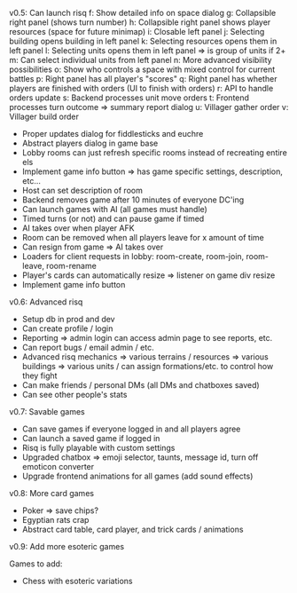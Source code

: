 v0.5: Can launch risq
 f: Show detailed info on space dialog
 g: Collapsible right panel (shows turn number)
 h: Collapsible right panel shows player resources (space for future minimap)
 i: Closable left panel
 j: Selecting building opens building in left panel
 k: Selecting resources opens them in left panel
 l: Selecting units opens them in left panel => is group of units if 2+
 m: Can select individual units from left panel
 n: More advanced visibility possibilities
 o: Show who controls a space with mixed control for current battles
 p: Right panel has all player's "scores"
 q: Right panel has whether players are finished with orders (UI to finish with orders)
 r: API to handle orders update
 s: Backend processes unit move orders
 t: Frontend processes turn outcome => summary report dialog
 u: Villager gather order
 v: Villager build order

 - Proper updates dialog for fiddlesticks and euchre
 - Abstract players dialog in game base
 - Lobby rooms can just refresh specific rooms instead of recreating entire els
 - Implement game info button => has game specific settings, description, etc...
 - Host can set description of room
 - Backend removes game after 10 minutes of everyone DC'ing
 - Can launch games with AI (all games must handle)
 - Timed turns (or not) and can pause game if timed
 - AI takes over when player AFK
 - Room can be removed when all players leave for x amount of time
 - Can resign from game => AI takes over
 - Loaders for client requests in lobby: room-create, room-join, room-leave, room-rename
 - Player's cards can automatically resize => listener on game div resize
 - Implement game info button

v0.6: Advanced risq
 - Setup db in prod and dev
 - Can create profile / login
 - Reporting => admin login can access admin page to see reports, etc.
 - Can report bugs / email admin / etc.
 - Advanced risq mechanics
    => various terrains / resources
    => various buildings
    => various units / can assign formations/etc. to control how they fight
 - Can make friends / personal DMs (all DMs and chatboxes saved)
 - Can see other people's stats

v0.7: Savable games
 - Can save games if everyone logged in and all players agree
 - Can launch a saved game if logged in
 - Risq is fully playable with custom settings
 - Upgraded chatbox => emoji selector, taunts, message id, turn off emoticon converter
 - Upgrade frontend animations for all games (add sound effects)

v0.8: More card games
 - Poker => save chips?
 - Egyptian rats crap
 - Abstract card table, card player, and trick cards / animations

v0.9: Add more esoteric games

Games to add:
 - Chess with esoteric variations